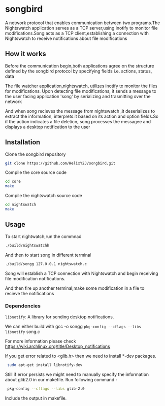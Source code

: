 # songbird

A network protocol that enables communication between two programs.The Nightswatch application serves as a TCP server,using inotify to monitor file modifications.Song acts as a TCP client,establishing a connection with Nightswatch to receive notifications about file modifications

## How it works

Before the communication begin,both applications agree on the structure defined by the songbird protocol by specifying fields i.e. actions, status, data

The file watcher application,nightswatch, utilizes inotify to monitor the files for modifications. Upon detecting file modifications, it sends a message to the user facing application 'song' by serializing and trasmitting over the network

And when song recieves the message from nightswatch ,it deserializes to extract the information, interprets it based on its action and option fields.So if the action indicates a file deletion, song processes the messagee and displays a desktop notification to the user


## Installation

Clone the songbird repository

```bash
git clone https://github.com/HelixY2J/songbird.git
```

Compile the core source code 

```bash
cd core
make
```
Compile the nightswatch source code 

```bash
cd nightswatch
make
```
## Usage

To start nightwatch,run the commnad

```bash
./build/nightswatchh
```

And then to start song in different terminal

```bash
./build/songg 127.0.0.1 nightswatch.c
```

Song will establish a TCP connection with Nightswatch and begin receiving file modification notifications.

And then fire up another terminal,make some modification in a file to recieve the notifications

### Dependencies

`libnotify`: A library for sending desktop notifications.

We can either build with gcc -o songg `pkg-config --cflags --libs libnotify` song.c

For more information please check https://wiki.archlinux.org/title/Desktop_notifications

If you get error related to <glib.h> then we need to install *-dev packages.

```bash
 sudo apt-get install libnotify-dev
```

Still if error persists we might need to manually specify the information about glib2.0 in our makefile. Run following command -

```bash
 pkg-config --cflags --libs glib-2.0
```

Include the output in makefile.
